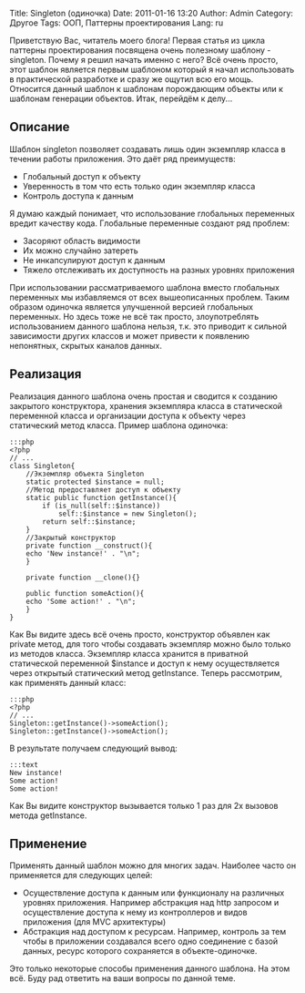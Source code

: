 Title: Singleton (одиночка)
Date: 2011-01-16 13:20
Author: Admin
Category: Другое
Tags: ООП, Паттерны проектирования
Lang: ru

Приветствую Вас, читатель моего блога! Первая статья из цикла паттерны
проектирования посвящена очень полезному шаблону - singleton. Почему я
решил начать именно с него? Всё очень просто, этот шаблон является
первым шаблоном который я начал использовать в практической разработке и
сразу же ощутил всю его мощь. Относится данный шаблон к шаблонам
порождающим объекты или к шаблонам генерации объектов. Итак, перейдём к
делу...

Описание
--------

Шаблон singleton позволяет создавать лишь один экземпляр класса в
течении работы приложения. Это даёт ряд преимуществ:

-   Глобальный доступ к объекту
-   Уверенность в том что есть только один экземпляр класса
-   Контроль доступа к данным

  

Я думаю каждый понимает, что использование глобальных переменных вредит
качеству кода. Глобальные переменные создают ряд проблем:

-   Засоряют область видимости
-   Их можно случайно затереть
-   Не инкапсулируют доступ к данным
-   Тяжело отслеживать их доступность на разных уровнях приложения

  

При использовании рассматриваемого шаблона вместо глобальных переменных
мы избавляемся от всех вышеописанных проблем. Таким образом одиночка
является улучшенной версией глобальных переменных. Но здесь тоже не всё
так просто, злоупотреблять использованием данного шаблона нельзя, т.к.
это приводит к сильной зависимости других классов и может привести к
появлению непонятных, скрытых каналов данных.

Реализация
----------

Реализация данного шаблона очень простая и сводится к созданию закрытого
конструктора, хранения экземпляра класса в статической переменной класса
и организации доступа к объекту через статический метод класса. Пример
шаблона одиночка:

	:::php
	<?php
	// ...
	class Singleton{
	    //Экземпляр объекта Singleton
	    static protected $instance = null;
	    //Метод предоставляет доступ к объекту
	    static public function getInstance(){
			if (is_null(self::$instance))
				self::$instance = new Singleton();
			return self::$instance;
		}
	    //Закрытый конструктор
	    private function __construct(){
		echo 'New instance!' . "\n";
	    }
	 
	    private function __clone(){}
	 
	    public function someAction(){
	  	echo 'Some action!' . "\n";
	    }
	}

Как Вы видите здесь всё очень просто, конструктор объявлен как private
метод, для того чтобы создавать экземпляр можно было только из методов
класса. Экземпляр класса хранится в приватной статической переменной
$instance и доступ к нему осуществляется через открытый статический
метод getInstance. Теперь рассмотрим, как применять данный класс:

	:::php
	<?php
	// ...
	Singleton::getInstance()->someAction();
	Singleton::getInstance()->someAction();

В результате получаем следующий вывод:

	:::text
    New instance!
    Some action!
    Some action!

Как Вы видите конструктор вызывается только 1 раз для 2х вызовов метода
getInstance.

Применение
----------

Применять данный шаблон можно для многих задач. Наиболее часто он
применяется для следующих целей:

-   Осуществление доступа к данным или функционалу на различных уровнях
    приложения. Например абстракция над http запросом и осуществление
    доступа к нему из контроллеров и видов приложения (для MVC
    архитектуры)
-   Абстракция над доступом к ресурсам. Например, контроль за тем чтобы
    в приложении создавался всего одно соединение с базой данных, ресурс
    которого сохраняется в объекте-одиночке.

Это только некоторые способы применения данного шаблона. На этом всё.
Буду рад ответить на ваши вопросы по данной теме.
